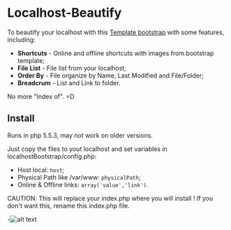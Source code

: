 Localhost-Beautify
==================

To beautify your localhost with this [Template bootstrap](http://getbootstrap.com/) with some features, including:
* **Shortcuts** - Online and offline shortcuts with images from bootstrap template;
* **File List** - File list from your localhost;
* **Order By** - File organize by Name, Last Modified and File/Folder;
* **Breadcrum** - List and Link to folder.

No more "Index of". =D

## Install
Runs in php 5.5.3, may not work on older versions.

Just copy the files to yout localhost and set variables in localhostBootstrap/config.php:

* Host local: `host`;
* Physical Path like /var/www: `physicalPath`;
* Online & Offline links: `array('value','link')`.

CAUTION: This will replace your index.php where you will install !
If you don't want this, rename this index.php file.

-![alt text](http://i.imgur.com/vD6oXas.png "My localhost =D")
